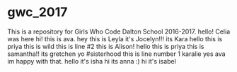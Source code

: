 # gwc_2017
This is a repository for Girls Who Code Dalton School 2016-2017.
hello! Celia was here
hi! this is ava.
hey this is Leyla
it's Jocelyn!!!
its Kara
hello this is priya
this is wild
this is line #2
this is Alison!
hello this is priya
this is samantha!!
its gretchen yo #sisterhood 
this is line number 1
karalie
yes ava im happy with that.
hello it's isha
hi its anna :)
hi it's isabel